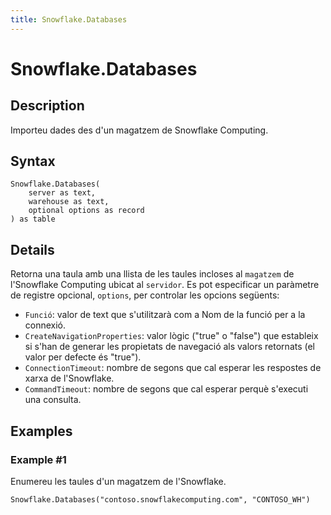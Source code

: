 ```yaml
---
title: Snowflake.Databases
---
```


# Snowflake.Databases


## Description

Importeu dades des d&#39;un magatzem de Snowflake Computing.


## Syntax

```powerquery
Snowflake.Databases(
    server as text,
    warehouse as text,
    optional options as record
) as table
```


## Details

Retorna una taula amb una llista de les taules incloses al <code>magatzem</code> de l'Snowflake Computing ubicat al <code>servidor</code>. Es pot especificar un paràmetre de registre opcional, <code>options</code>, per controlar les opcions següents:<ul><li><code>Funció</code>: valor de text que s'utilitzarà com a Nom de la funció per a la connexió.</li><li><code>CreateNavigationProperties</code>: valor lògic ("true" o "false") que estableix si s'han de generar les propietats de navegació als valors retornats (el valor per defecte és "true").</li><li><code>ConnectionTimeout</code>: nombre de segons que cal esperar les respostes de xarxa de l'Snowflake.</li><li><code>CommandTimeout</code>: nombre de segons que cal esperar perquè s'executi una consulta.</li></ul>    


## Examples

### Example #1 
Enumereu les taules d&#39;un magatzem de l&#39;Snowflake.
```powerquery
Snowflake.Databases("contoso.snowflakecomputing.com", "CONTOSO_WH")
```



